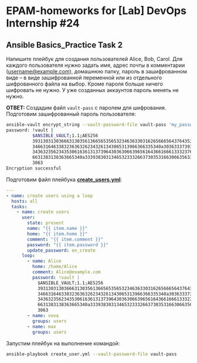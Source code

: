 # EPAM-homeworks for [Lab] DevOps Internship #24

## Ansible Basics_Practice Task 2

Напишите плейбук для создания пользователей Alice, Bob, Carol. Для каждого пользователя нужно задать имя, адрес почты в комментарии (username@example.com), домашнюю папку, пароль в зашифрованном виде – в виде зашифрованной переменной или из отдельного шифрованного файла на выбор. Кроме пароля больше ничего шифровать не нужно. У уже созданных аккаунтов пароль менять не нужно.

**ОТВЕТ:** Создадим файл `vault-pass` с паролем для шифрования. Подготовим зашифрованный пароль пользователя:

```bash
ansible-vault encrypt_string --vault-password-file vault-pass 'my_password' --name 'password'
password: !vault |
          $ANSIBLE_VAULT;1.1;AES256
          39313031303666313035613665653565323463633031626566656437643531346630303462373839
          3466316463383236363262343261343065313966366335340a303633373932396666653539393230
          34363235623435306163613137396430363066396561643661666133323764323262376162316132
          6631383138363665340a333938303134653233326637303531663066356336653333613231373233
          3063
Encryption successful
```

Подготовим файл плейбука **[create_users.yml](./create_users.yml)**:

```yaml
---
- name: create users using a loop
  hosts: all
  tasks:
    - name: create users
      user:
        state: present
        name: "{{ item.name }}"
        home: "{{ item.home }}"
        comment: "{{ item.comment }}"
        password: "{{ item.password }}"
        update_password: on_create
      loop:
        - name: Alice
          home: /home/Alice
          comment: Alice@example.com
          password: !vault |
            $ANSIBLE_VAULT;1.1;AES256
            39313031303666313035613665653565323463633031626566656437643531346630303462373839
            3466316463383236363262343261343065313966366335340a303633373932396666653539393230
            34363235623435306163613137396430363066396561643661666133323764323262376162316132
            6631383138363665340a333938303134653233326637303531663066356336653333613231373233
            3063
        - name: vova
          groups: users
        - name: max
          groups: users
```

Запустим плейбук на выполнение командой:

```bash
ansible-playbook create_user.yml --vault-password-file vault-pass
```
